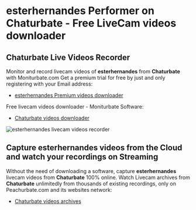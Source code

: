 # esterhernandes Performer on Chaturbate - Free LiveCam videos downloader

## Chaturbate Live Videos Recorder

Monitor and record livecam videos of **esterhernandes** from **Chaturbate** with Moniturbate.com
Get a premium trial for free by just and only registering with your Email address:
* [esterhernandes Premium videos downloader](https://moniturbate.com/request-demo-licence-key.html)

Free livecam videos downloader - Moniturbate Software:
* [Chaturbate videos downloader](https://moniturbate.com/moniturbate-download-software.html)

![esterhernandes livecam videos recorder](https://peachurnet.com/templates/moniturbate-software.png)


## Capture esterhernandes videos from the Cloud and watch your recordings on Streaming

Without the need of downloading a software, capture **esterhernandes** livecam videos from **Chaturbate** 100% online.
Watch Livecam archives from **Chaturbate** unlimitedly from thousands of existing recordings, only on Peachurbate.com and its websites network:
* [Chaturbate videos archives](https://peachurnet.com/)